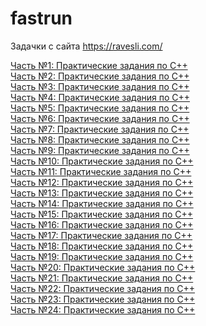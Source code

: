# fastrun
Задачки с сайта https://ravesli.com/

<div><a href="https://ravesli.com/praktika-chast-1/">Часть №1: Практические задания по С++</a></div>
<div><a href="https://ravesli.com/praktika-chast-2/">Часть №2: Практические задания по С++</a></div>
<div><a href="https://ravesli.com/praktika-chast-3/">Часть №3: Практические задания по С++</a></div>
<div><a href="https://ravesli.com/praktika-chast-4/">Часть №4: Практические задания по С++</a></div>
<div><a href="https://ravesli.com/praktika-chast-5/">Часть №5: Практические задания по С++</a></div>
<div><a href="https://ravesli.com/praktika-chast-6/">Часть №6: Практические задания по С++</a></div>
<div><a href="https://ravesli.com/praktika-chast-7/">Часть №7: Практические задания по С++</a></div>
<div><a href="https://ravesli.com/praktika-chast-8/">Часть №8: Практические задания по С++</a></div>
<div><a href="https://ravesli.com/praktika-chast-9/">Часть №9: Практические задания по С++</a></div>
<div><a href="https://ravesli.com/praktika-chast-10/">Часть №10: Практические задания по С++</a></div>
<div><a href="https://ravesli.com/praktika-chast-11/">Часть №11: Практические задания по С++</a></div>
<div><a href="https://ravesli.com/praktika-chast-12/">Часть №12: Практические задания по С++</a></div>
<div><a href="https://ravesli.com/praktika-chast-13/">Часть №13: Практические задания по С++</a></div>
<div><a href="https://ravesli.com/praktika-chast-14/">Часть №14: Практические задания по С++</a></div>
<div><a href="https://ravesli.com/praktika-chast-15/">Часть №15: Практические задания по С++</a></div>
<div><a href="https://ravesli.com/praktika-chast-16/">Часть №16: Практические задания по С++</a></div>
<div><a href="https://ravesli.com/praktika-chast-17/">Часть №17: Практические задания по С++</a></div>
<div><a href="https://ravesli.com/praktika-chast-18/">Часть №18: Практические задания по С++</a></div>
<div><a href="https://ravesli.com/praktika-chast-19/">Часть №19: Практические задания по С++</a></div>
<div><a href="https://ravesli.com/praktika-chast-20/">Часть №20: Практические задания по С++</a></div>
<div><a href="https://ravesli.com/praktika-chast-21/">Часть №21: Практические задания по С++</a></div>
<div><a href="https://ravesli.com/praktika-chast-22/">Часть №22: Практические задания по С++</a></div>
<div><a href="https://ravesli.com/praktika-chast-23/">Часть №23: Практические задания по С++</a></div>
<div><a href="https://ravesli.com/praktika-chast-24/">Часть №24: Практические задания по С++</a></div>
